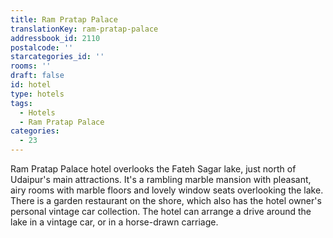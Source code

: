 ```yaml
---
title: Ram Pratap Palace
translationKey: ram-pratap-palace
addressbook_id: 2110
postalcode: ''
starcategories_id: ''
rooms: ''
draft: false
id: hotel
type: hotels
tags:
  - Hotels
  - Ram Pratap Palace
categories:
  - 23
---
```

Ram Pratap Palace hotel overlooks the Fateh Sagar lake, just north of Udaipur's main attractions. It's a rambling marble mansion with pleasant, airy rooms with marble floors and lovely window seats overlooking the lake. There is a garden restaurant on the shore, which also has the hotel owner's personal vintage car collection. The hotel can arrange a drive around the lake in a vintage car, or in a horse-drawn carriage.